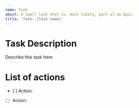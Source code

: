 ```yaml
---
name: Task
about: A small task that is, most likely, part of an Epic.
title: 'Task: [Task name]'
---
```

<!-- 1. Name task “Task: Name of the task” -->
<!-- 2. Add task date if meeting or event -->
<!-- 3. Add dateline if hard deadline -->
<!-- Ex. “Task: Do this, due Jan. 5” -->

# Task Description
Describe this task here


# List of actions
- [ ] Action: <!-- Use # if existing issue in same repo -->
- [ ] Action: <!-- Use URL link if exsiting issue in other repo -->


<!-- 4. Assign task to someone -->
<!-- 5. Add labels if needed -->
<!-- 6. Register with project -->
<!-- 7. Define milestone if needed --> 
